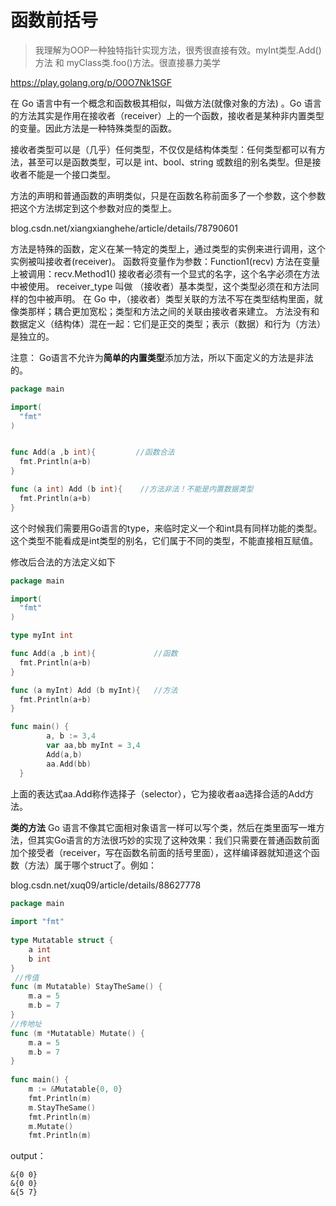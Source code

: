 # 函数前括号
>我理解为OOP一种独特指针实现方法，很秀很直接有效。myInt类型.Add()方法 和 myClass类.foo()方法。很直接暴力美学



https://play.golang.org/p/O0O7Nk1SGF

在 Go 语言中有一个概念和函数极其相似，叫做方法(就像对象的方法) 。Go 语言的方法其实是作用在接收者（receiver）上的一个函数，接收者是某种非内置类型的变量。因此方法是一种特殊类型的函数。

接收者类型可以是（几乎）任何类型，不仅仅是结构体类型：任何类型都可以有方法，甚至可以是函数类型，可以是 int、bool、string 或数组的别名类型。但是接收者不能是一个接口类型。

方法的声明和普通函数的声明类似，只是在函数名称前面多了一个参数，这个参数把这个方法绑定到这个参数对应的类型上。

blog.csdn.net/xiangxianghehe/article/details/78790601


方法是特殊的函数，定义在某一特定的类型上，通过类型的实例来进行调用，这个实例被叫接收者(receiver)。
函数将变量作为参数：Function1(recv)
方法在变量上被调用：recv.Method1()
接收者必须有一个显式的名字，这个名字必须在方法中被使用。
receiver_type 叫做 （接收者）基本类型，这个类型必须在和方法同样的包中被声明。
在 Go 中，（接收者）类型关联的方法不写在类型结构里面，就像类那样；耦合更加宽松；类型和方法之间的关联由接收者来建立。
方法没有和数据定义（结构体）混在一起：它们是正交的类型；表示（数据）和行为（方法）是独立的。

注意： Go语言不允许为**简单的内置类型**添加方法，所以下面定义的方法是非法的。

```go
package main

import(
  "fmt"
)


func Add(a ,b int){         //函数合法
  fmt.Println(a+b)
}

func (a int) Add (b int){    //方法非法！不能是内置数据类型
  fmt.Println(a+b)
}
```
这个时候我们需要用Go语言的type，来临时定义一个和int具有同样功能的类型。这个类型不能看成是int类型的别名，它们属于不同的类型，不能直接相互赋值。

修改后合法的方法定义如下


```go
package main

import(
  "fmt"
)

type myInt int

func Add(a ,b int){             //函数
  fmt.Println(a+b)
}

func (a myInt) Add (b myInt){   //方法
  fmt.Println(a+b)
}

func main() {
        a, b := 3,4
        var aa,bb myInt = 3,4
        Add(a,b)
        aa.Add(bb)
  }
```
上面的表达式aa.Add称作选择子（selector），它为接收者aa选择合适的Add方法。



**类的方法**
Go 语言不像其它面相对象语言一样可以写个类，然后在类里面写一堆方法，但其实Go语言的方法很巧妙的实现了这种效果：我们只需要在普通函数前面加个接受者（receiver，写在函数名前面的括号里面），这样编译器就知道这个函数（方法）属于哪个struct了。例如：



blog.csdn.net/xuq09/article/details/88627778

```go
package main
 
import "fmt"
 
type Mutatable struct {
    a int
    b int
}
 //传值
func (m Mutatable) StayTheSame() {
    m.a = 5
    m.b = 7
}
//传地址
func (m *Mutatable) Mutate() {
    m.a = 5
    m.b = 7
}
 
func main() {
    m := &Mutatable{0, 0}
    fmt.Println(m)
    m.StayTheSame()
    fmt.Println(m)
    m.Mutate()
    fmt.Println(m)
```




output：
```
&{0 0}
&{0 0}
&{5 7}
```












